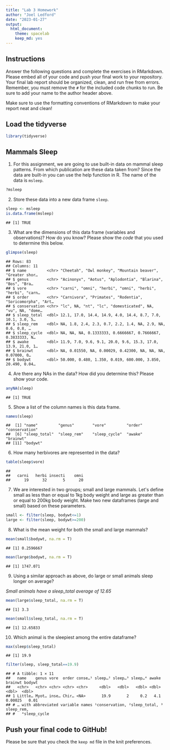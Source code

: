 ```yaml
---
title: "Lab 3 Homework"
author: "Joel Ledford"
date: "2023-01-27"
output:
  html_document: 
    theme: spacelab
    keep_md: yes
---
```


## Instructions
Answer the following questions and complete the exercises in RMarkdown. Please embed all of your code and push your final work to your repository. Your final lab report should be organized, clean, and run free from errors. Remember, you must remove the `#` for the included code chunks to run. Be sure to add your name to the author header above.  

Make sure to use the formatting conventions of RMarkdown to make your report neat and clean!  

## Load the tidyverse

```r
library(tidyverse)
```

## Mammals Sleep  
1. For this assignment, we are going to use built-in data on mammal sleep patterns. From which publication are these data taken from? Since the data are built-in you can use the help function in R. The name of the data is `msleep`.  

```r
?msleep
```

2. Store these data into a new data frame `sleep`.  

```r
sleep <- msleep
is.data.frame(msleep)
```

```
## [1] TRUE
```

3. What are the dimensions of this data frame (variables and observations)? How do you know? Please show the *code* that you used to determine this below.  

```r
glimpse(sleep)
```

```
## Rows: 83
## Columns: 11
## $ name         <chr> "Cheetah", "Owl monkey", "Mountain beaver", "Greater shor…
## $ genus        <chr> "Acinonyx", "Aotus", "Aplodontia", "Blarina", "Bos", "Bra…
## $ vore         <chr> "carni", "omni", "herbi", "omni", "herbi", "herbi", "carn…
## $ order        <chr> "Carnivora", "Primates", "Rodentia", "Soricomorpha", "Art…
## $ conservation <chr> "lc", NA, "nt", "lc", "domesticated", NA, "vu", NA, "dome…
## $ sleep_total  <dbl> 12.1, 17.0, 14.4, 14.9, 4.0, 14.4, 8.7, 7.0, 10.1, 3.0, 5…
## $ sleep_rem    <dbl> NA, 1.8, 2.4, 2.3, 0.7, 2.2, 1.4, NA, 2.9, NA, 0.6, 0.8, …
## $ sleep_cycle  <dbl> NA, NA, NA, 0.1333333, 0.6666667, 0.7666667, 0.3833333, N…
## $ awake        <dbl> 11.9, 7.0, 9.6, 9.1, 20.0, 9.6, 15.3, 17.0, 13.9, 21.0, 1…
## $ brainwt      <dbl> NA, 0.01550, NA, 0.00029, 0.42300, NA, NA, NA, 0.07000, 0…
## $ bodywt       <dbl> 50.000, 0.480, 1.350, 0.019, 600.000, 3.850, 20.490, 0.04…
```

4. Are there any NAs in the data? How did you determine this? Please show your code.  

```r
anyNA(sleep)
```

```
## [1] TRUE
```

5. Show a list of the column names is this data frame.

```r
names(sleep)
```

```
##  [1] "name"         "genus"        "vore"         "order"        "conservation"
##  [6] "sleep_total"  "sleep_rem"    "sleep_cycle"  "awake"        "brainwt"     
## [11] "bodywt"
```

6. How many herbivores are represented in the data?  

```r
table(sleep$vore)
```

```
## 
##   carni   herbi insecti    omni 
##      19      32       5      20
```

7. We are interested in two groups; small and large mammals. Let's define small as less than or equal to 1kg body weight and large as greater than or equal to 200kg body weight. Make two new dataframes (large and small) based on these parameters.

```r
small <- filter(sleep, bodywt<=1)
large <- filter(sleep, bodywt>=200)
```

8. What is the mean weight for both the small and large mammals?

```r
mean(small$bodywt, na.rm = T)
```

```
## [1] 0.2596667
```


```r
mean(large$bodywt, na.rm = T)
```

```
## [1] 1747.071
```

9. Using a similar approach as above, do large or small animals sleep longer on average?  

_Small animals have a sleep_total average of 12.65_

```r
mean(large$sleep_total, na.rm = T)
```

```
## [1] 3.3
```


```r
mean(small$sleep_total, na.rm = T)
```

```
## [1] 12.65833
```

10. Which animal is the sleepiest among the entire dataframe?

```r
max(sleep$sleep_total)
```

```
## [1] 19.9
```


```r
filter(sleep, sleep_total==19.9)
```

```
## # A tibble: 1 × 11
##   name    genus vore  order conse…¹ sleep…² sleep…³ sleep…⁴ awake brainwt bodywt
##   <chr>   <chr> <chr> <chr> <chr>     <dbl>   <dbl>   <dbl> <dbl>   <dbl>  <dbl>
## 1 Little… Myot… inse… Chir… <NA>       19.9       2     0.2   4.1 0.00025   0.01
## # … with abbreviated variable names ¹​conservation, ²​sleep_total, ³​sleep_rem,
## #   ⁴​sleep_cycle
```

## Push your final code to GitHub!
Please be sure that you check the `keep md` file in the knit preferences.   
